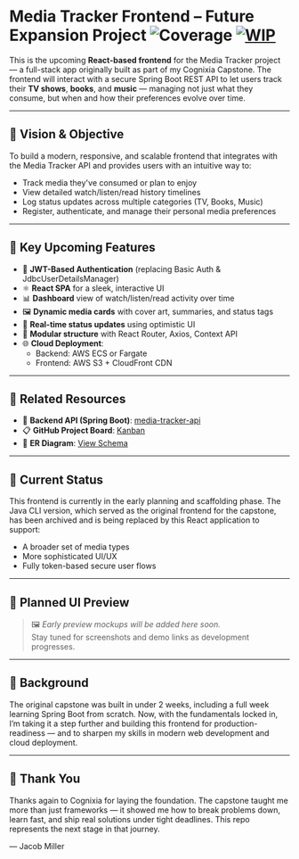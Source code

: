 # Media Tracker Frontend – Future Expansion Project ![Coverage](https://img.shields.io/badge/Coverage-80%25-brightgreen) [![WIP](https://img.shields.io/badge/status-in_progress-yellow.svg)](https://github.com/jmill29/media-tracker-frontend)

This is the upcoming **React-based frontend** for the Media Tracker project — a full-stack app originally built as part of my Cognixia Capstone. The frontend will interact with a secure Spring Boot REST API to let users track their **TV shows**, **books**, and **music** — managing not just what they consume, but when and how their preferences evolve over time.

---

## 🎯 Vision & Objective

To build a modern, responsive, and scalable frontend that integrates with the Media Tracker API and provides users with an intuitive way to:

- Track media they've consumed or plan to enjoy
- View detailed watch/listen/read history timelines
- Log status updates across multiple categories (TV, Books, Music)
- Register, authenticate, and manage their personal media preferences

---

## 🔮 Key Upcoming Features

- 🔐 **JWT-Based Authentication** (replacing Basic Auth & JdbcUserDetailsManager)
- ⚛️ **React SPA** for a sleek, interactive UI
- 📊 **Dashboard** view of watch/listen/read activity over time
- 🖼️ **Dynamic media cards** with cover art, summaries, and status tags
- 🔄 **Real-time status updates** using optimistic UI
- 📁 **Modular structure** with React Router, Axios, Context API
- 🌐 **Cloud Deployment**: 
  - Backend: AWS ECS or Fargate
  - Frontend: AWS S3 + CloudFront CDN

---

## 📌 Related Resources

- 🧠 **Backend API (Spring Boot)**: [media-tracker-api](https://github.com/jmill29/media-tracker-api)
- 📋 **GitHub Project Board**: [Kanban](https://github.com/users/jmill29/projects/3)
- 📖 **ER Diagram**: [View Schema](https://github.com/jmill29/media-tracker-api/blob/main/ERDiagram.png)

---

## 🚧 Current Status

This frontend is currently in the early planning and scaffolding phase. The Java CLI version, which served as the original frontend for the capstone, has been archived and is being replaced by this React application to support:

- A broader set of media types
- More sophisticated UI/UX
- Fully token-based secure user flows

---

## 📸 Planned UI Preview

> 🖼️ *Early preview mockups will be added here soon.*  
Stay tuned for screenshots and demo links as development progresses.

---

## 🧠 Background

The original capstone was built in under 2 weeks, including a full week learning Spring Boot from scratch. Now, with the fundamentals locked in, I’m taking it a step further and building this frontend for production-readiness — and to sharpen my skills in modern web development and cloud deployment.

---

## 🙌 Thank You

Thanks again to Cognixia for laying the foundation. The capstone taught me more than just frameworks — it showed me how to break problems down, learn fast, and ship real solutions under tight deadlines. This repo represents the next stage in that journey.

— Jacob Miller
